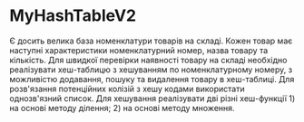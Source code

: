 # MyHashTableV2
Є досить велика база номенклатури товарів на складі. Кожен товар має наступні характеристики номенклатурний номер, назва товару та кількість.  Для швидкої перевірки наявності товару на складі необхідно реалізувати хеш-таблицю з хешуванням по номенклатурному номеру, з можливістю додавання, пошуку та видалення товару в хеш-таблиці. Для розв'язання потенційних колізій з хешу кодами використати однозв'язний список. Для хешування реалізувати дві різні хеш-функції 1) на основі методу ділення; 2) на основі методу множення.

